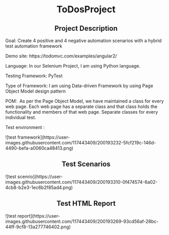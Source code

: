 <h1 align="center">ToDosProject</h1>

<h2 align="center">Project Description</h2>
<p>Goal: Create 4 positive and 4 negative automation scenarios with a hybrid test automation framework</p>
<p>Demo site: https://todomvc.com/examples/angular2/ </p>
<p>Language: In our Selenium Project, I am using Python language.</p>
<p>Testing Framework: PyTest </p>
<p>Type of Framework: I am using Data-driven Framework by using Page Object Model design pattern</p>
<p>POM: 
As per the Page Object Model, we have maintained a class for every web page. Each web page has a separate class and that class holds the functionality and members of that web page. Separate classes for every individual test.</p>

<p>Test environment : </p>
![test framework](https://user-images.githubusercontent.com/117443409/200193232-5fcf219c-146d-4490-befa-a0060ca48413.png)


<h2 align="center">Test Scenarios</h2>
![test scenrio](https://user-images.githubusercontent.com/117443409/200193310-0f474574-6a02-4cb8-b2e3-1ec6b2f85ad4.png)


<h2 align="center">Test HTML Report</h2>
![test report](https://user-images.githubusercontent.com/117443409/200193269-93cd56af-28bc-44ff-9cf8-13a277746402.png)
